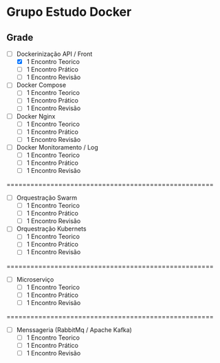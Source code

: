 # Grupo Estudo Docker

## Grade

- [ ] Dockerinização API / Front
     - [X] 1 Encontro Teorico
     - [ ] 1 Encontro Prático
     - [ ] 1 Encontro Revisão

- [ ] Docker Compose     
    - [ ] 1 Encontro Teorico
    - [ ] 1 Encontro Prático
    - [ ] 1 Encontro Revisão

- [ ] Docker Nginx     
    - [ ] 1 Encontro Teorico
    - [ ] 1 Encontro Prático
    - [ ] 1 Encontro Revisão

- [ ] Docker Monitoramento / Log     
    - [ ] 1 Encontro Teorico
    - [ ] 1 Encontro Prático
    - [ ] 1 Encontro Revisão

====================================================

- [ ] Orquestração Swarm    
    - [ ] 1 Encontro Teorico
    - [ ] 1 Encontro Prático
    - [ ] 1 Encontro Revisão

- [ ] Orquestração Kubernets    
    - [ ] 1 Encontro Teorico
    - [ ] 1 Encontro Prático
    - [ ] 1 Encontro Revisão

====================================================

- [ ] Microserviço    
    - [ ] 1 Encontro Teorico
    - [ ] 1 Encontro Prático
    - [ ] 1 Encontro Revisão

====================================================

- [ ] Menssageria (RabbitMq / Apache Kafka)    
    - [ ] 1 Encontro Teorico
    - [ ] 1 Encontro Prático
    - [ ] 1 Encontro Revisão

